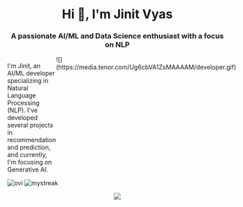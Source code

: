 <h1 align="center">Hi 👋, I'm Jinit Vyas</h1>
<h3 align="center">A passionate AI/ML and Data Science enthusiast with a focus on NLP</h3>
<div style="display:flex;">
  <div>
    
I'm Jinit, an AI/ML developer specializing in Natural Language Processing (NLP). I've developed several projects in recommendation and prediction, and currently, I'm focusing on Generative AI.
  </div>
  <div>
    ![](https://media.tenor.com/Ug6cbVA1ZsMAAAAM/developer.gif)
  </div>
</div>

<img src="https://github-readme-stats.vercel.app/api/top-langs?username=jinitvyas&show_icons=true&locale=en&layout=compact&theme=dark" alt="ovi" />
<img src="https://github-readme-streak-stats.herokuapp.com/?user=jinitvyas&theme=tokyonight" alt="mystreak"/>

<p align="center">
  <a href="https://skillicons.dev">
    <img src="https://skillicons.dev/icons?i=py,tensorflow,pytorch,django,git,github,angular,docker,c,cpp,css,express,mongodb,nodejs,flask,firebase,js,notion,mysql,npm,php,postman,sklearn,sqlite,ts,unity,visualstudio,vscode,webflow" />
  </a>
</p>
